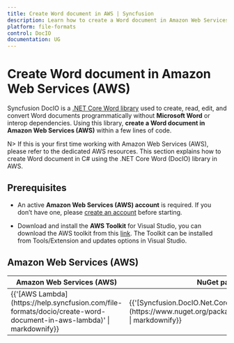```yaml
---
title: Create Word document in AWS | Syncfusion
description: Learn how to create a Word document in Amazon Web Services (AWS) using Syncfusion .NET Core Word (DocIO) library in C#.
platform: file-formats
control: DocIO
documentation: UG
---
```


# Create Word document in Amazon Web Services (AWS)

Syncfusion DocIO is a [.NET Core Word library](https://www.syncfusion.com/document-processing/word-framework/net/word-library) used to create, read, edit, and convert Word documents programmatically without **Microsoft Word** or interop dependencies. Using this library, **create a Word document in Amazon Web Services (AWS)** within a few lines of code. 

N> If this is your first time working with Amazon Web Services (AWS), please refer to the dedicated AWS resources. This section explains how to create Word document in C# using the .NET Core Word (DocIO) library in AWS. 

## Prerequisites 

* An active **Amazon Web Services (AWS) account** is required. If you don’t have one, please [create an account](https://aws.amazon.com/) before starting.

* Download and install the **AWS Toolkit** for Visual Studio, you can download the AWS toolkit from this [link](https://aws.amazon.com/visualstudio/). The Toolkit can be installed from Tools/Extension and updates options in Visual Studio.

## Amazon Web Services (AWS)

<table>
<thead>
<tr>
<th>
Amazon Web Services (AWS)<br/></th><th>
NuGet package name<br/></th></tr></thead>
<tr>
<td>
{{'[AWS Lambda](https://help.syncfusion.com/file-formats/docio/create-word-document-in-aws-lambda)' | markdownify}} <br/></td><td>
{{'[Syncfusion.DocIO.Net.Core](https://www.nuget.org/packages/Syncfusion.DocIO.Net.Core)' | markdownify}}<br/> 
</td></tr>
</table>
